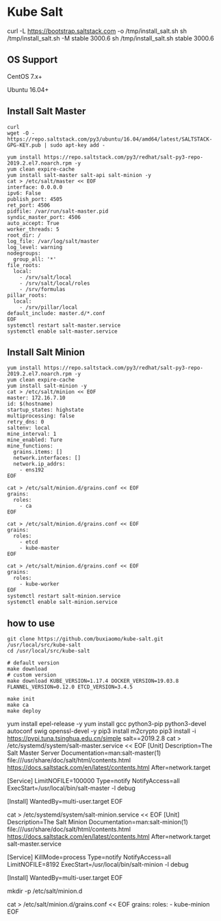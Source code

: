 # Kube Salt
<!-- [config/images] Pulled 
k8s.gcr.io/kube-apiserver:v1.17.4
[config/images] Pulled k8s.gcr.io/kube-controller-manager:v1.17.4
[config/images] Pulled k8s.gcr.io/kube-scheduler:v1.17.4
[config/images] Pulled k8s.gcr.io/kube-proxy:v1.17.4
[config/images] Pulled k8s.gcr.io/pause:3.1
[config/images] Pulled k8s.gcr.io/etcd:3.4.3-0
[config/images] Pulled k8s.gcr.io/coredns:1.6.5 
-->

curl -L https://bootstrap.saltstack.com -o /tmp/install_salt.sh
sh /tmp/install_salt.sh -M stable 3000.6
sh /tmp/install_salt.sh stable 3000.6

## OS Support
CentOS 7.x+

Ubuntu 16.04+
## Install Salt Master
```
curl 
wget -O - https://repo.saltstack.com/py3/ubuntu/16.04/amd64/latest/SALTSTACK-GPG-KEY.pub | sudo apt-key add -

yum install https://repo.saltstack.com/py3/redhat/salt-py3-repo-2019.2.el7.noarch.rpm -y
yum clean expire-cache
yum install salt-master salt-api salt-minion -y
cat > /etc/salt/master << EOF
interface: 0.0.0.0
ipv6: False
publish_port: 4505
ret_port: 4506
pidfile: /var/run/salt-master.pid
syndic_master_port: 4506
auto_accept: True
worker_threads: 5
root_dir: /
log_file: /var/log/salt/master
log_level: warning
nodegroups:
  group_all: '*'
file_roots:
  local:
    - /srv/salt/local
    - /srv/salt/local/roles
    - /srv/formulas
pillar_roots:
  local:
    - /srv/pillar/local
default_include: master.d/*.conf
EOF
systemctl restart salt-master.service
systemctl enable salt-master.service
```

## Install Salt Minion
```
yum install https://repo.saltstack.com/py3/redhat/salt-py3-repo-2019.2.el7.noarch.rpm -y
yum clean expire-cache
yum install salt-minion -y
cat > /etc/salt/minion << EOF
master: 172.16.7.10
id: $(hostname)
startup_states: highstate
multiprocessing: false
retry_dns: 0
saltenv: local
mine_interval: 1
mine_enabled: Ture
mine_functions:
  grains.items: []
  network.interfaces: []
  network.ip_addrs:
    - ens192
EOF

cat > /etc/salt/minion.d/grains.conf << EOF
grains:
  roles:
    - ca
EOF

cat > /etc/salt/minion.d/grains.conf << EOF
grains:
  roles:
    - etcd
    - kube-master
EOF

cat > /etc/salt/minion.d/grains.conf << EOF
grains:
  roles:
    - kube-worker
EOF
systemctl restart salt-minion.service
systemctl enable salt-minion.service
```


## how to use
```
git clone https://github.com/buxiaomo/kube-salt.git /usr/local/src/kube-salt
cd /usr/local/src/kube-salt

# default version
make download
# custom version
make download KUBE_VERSION=1.17.4 DOCKER_VERSION=19.03.8 FLANNEL_VERSION=0.12.0 ETCD_VERSION=3.4.5

make init
make ca
make deploy
```

yum install epel-release -y
yum install gcc python3-pip python3-devel autoconf swig openssl-devel -y
pip3 install m2crypto
pip3 install -i https://pypi.tuna.tsinghua.edu.cn/simple salt==2019.2.8
cat > /etc/systemd/system/salt-master.service << EOF
[Unit]
Description=The Salt Master Server
Documentation=man:salt-master(1) file:///usr/share/doc/salt/html/contents.html https://docs.saltstack.com/en/latest/contents.html
After=network.target

[Service]
LimitNOFILE=100000
Type=notify
NotifyAccess=all
ExecStart=/usr/local/bin/salt-master -l debug

[Install]
WantedBy=multi-user.target
EOF

cat > /etc/systemd/system/salt-minion.service << EOF
[Unit]
Description=The Salt Minion
Documentation=man:salt-minion(1) file:///usr/share/doc/salt/html/contents.html https://docs.saltstack.com/en/latest/contents.html
After=network.target salt-master.service

[Service]
KillMode=process
Type=notify
NotifyAccess=all
LimitNOFILE=8192
ExecStart=/usr/local/bin/salt-minion -l debug

[Install]
WantedBy=multi-user.target
EOF

mkdir -p /etc/salt/minion.d

cat > /etc/salt/minion.d/grains.conf << EOF
grains:
  roles:
    - kube-minion
EOF